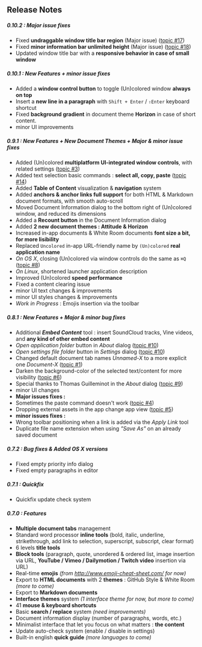## Release Notes
<!-- (for in-app update check) -->
<!-- currentversion: 0.10.2 -->

##### 0.10.2 : Major issue fixes
- Fixed **undraggable window title bar region** (Major issue) ([topic #17](https://github.com/n457/Uncolored/issues/17))
- Fixed **minor information bar unlimited height** (Major issue) ([topic #18](https://github.com/n457/Uncolored/issues/18))
- Updated window title bar with a **responsive behavior in case of small window**

##### 0.10.1 : New Features + minor issue fixes
- Added a **window control button** to toggle (Un)colored window **always on top**
- Insert a **new line in a paragraph** with `Shift + Enter` / `⇧Enter` keyboard shortcut
- Fixed **background gradient** in document theme **Horizon** in case of short content.
- minor UI improvements

##### 0.9.1 : New Features + New Document Themes + Major & minor issue fixes
- Added (Un)colored **multiplatform UI-integrated window controls**, with related settings ([topic #3](https://github.com/n457/Uncolored/issues/3))
- Added text selection basic commands : **select all, copy, paste** ([topic #14](https://github.com/n457/Uncolored/issues/14))
- Added **Table of Content** visualization & **navigation** system
- Added **anchors & anchor links full support** for both HTML & Markdown document formats, with smooth auto-scroll
- Moved Document Information dialog to the bottom right of (Un)colored window, and reduced its dimensions
- Added a **Recount button** in the Document Information dialog
- Added **2 new document themes : Attitude & Horizon**
- Increased in-app documents & White Room documents **font size a bit, for more lisibility**
- Replaced `Uncolored` in-app URL-friendly name by `(Un)colored` **real application name**
- *On OS X*, closing (Un)colored via window controls do the same as `⌘Q` ([topic #8](https://github.com/n457/Uncolored/issues/8))
- *On Linux*, shortened launcher application description
- Improved (Un)colored **speed performance**
- Fixed a content clearing issue
- minor UI text changes & improvements
- minor UI styles changes & improvements
- *Work in Progress* : Emojis insertion via the toolbar

##### 0.8.1 : New Features + Major & minor bug fixes
- Additional ***Embed Content*** tool : insert SoundCloud tracks, Vine videos, and **any kind of other embed content**
- *Open application folder* button in *About* dialog ([topic #10](https://github.com/n457/Uncolored/issues/10))
- *Open settings file folder* button in *Settings* dialog ([topic #10](https://github.com/n457/Uncolored/issues/10))
- Changed default document tab names *Unnamed-X* to a more explicit one *Document-X* ([topic #1](https://github.com/n457/Uncolored/issues/1))
- Darken the background-color of the selected text/content for more visibility ([topic #6](https://github.com/n457/Uncolored/issues/6))
- Special thanks to Thomas Guilleminot in the *About* dialog ([topic #9](https://github.com/n457/Uncolored/issues/9))
- minor UI changes
- **Major issues fixes :**
- Sometimes the paste command doesn't work ([topic #4](https://github.com/n457/Uncolored/issues/4))
- Dropping external assets in the app change app view ([topic #5](https://github.com/n457/Uncolored/issues/5))
- **minor issues fixes :**
- Wrong toolbar positioning when a link is added via the *Apply Link* tool
- Duplicate file name extension when using *"Save As"* on an already saved document

##### 0.7.2 : Bug fixes & Added OS X versions
- Fixed empty priority info dialog
- Fixed empty paragraphs in editor

##### 0.7.1 : Quickfix
- Quickfix update check system

##### 0.7.0 : Features
- **Multiple document tabs** management
- Standard word processor **inline tools** (bold, italic, underline, strikethrough, add link to selection, superscript, subscript, clear format)
- 6 levels **title tools**
- **Block tools** (paragraph, quote, unordered & ordered list, image insertion via URL, **YouTube / Vimeo / Dailymotion / Twitch video** insertion via URL)
- Real-time **emojis** *(from http://www.emoji-cheat-sheet.com/ for now)*
- Export to **HTML documents** with 2 **themes** : GitHub Style & White Room *(more to come)*
- Export to **Markdown documents**
- **Interface themes** system *(1 interface theme for now, but more to come)*
- 41 **mouse & keyboard shortcuts**
- Basic **search / replace** system *(need improvements)*
- Document information display (number of paragraphs, words, etc.)
- Minimalist interface that let you focus on what matters : **the content**
- Update auto-check system (enable / disable in settings)
- Built-in english **quick guide** *(more languages to come)*
